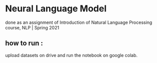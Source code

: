 # Neural Language Model 

done as an assignment of Introduction of Natural Language Processing course, NLP | Spring 2021

## how to run : 
upload datasets on drive and run the notebook on google colab. 